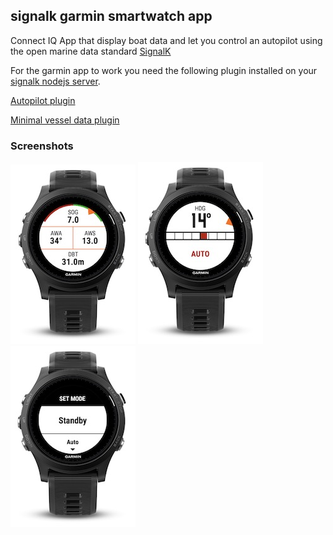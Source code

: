 ## signalk garmin smartwatch app

Connect IQ App that display boat data and let you control an autopilot using the open marine data standard [SignalK](http://signalk.org)

For the garmin app to work you need the following plugin installed on your [signalk nodejs server](https://github.com/SignalK/signalk-server-node).

[Autopilot plugin](https://github.com/beat843796/signalk-raymarine-autopilot)

[Minimal vessel data plugin](https://github.com/beat843796/signalk-minimalvesseldata-plugin)

### Screenshots

![Image 1](https://github.com/beat843796/signalk-garmin-smartwatchapp/raw/master/doc/sc1.jpg)
![Image 2](https://github.com/beat843796/signalk-garmin-smartwatchapp/raw/master/doc/sc2.jpg)
![Image 3](https://github.com/beat843796/signalk-garmin-smartwatchapp/raw/master/doc/sc3.jpg)
